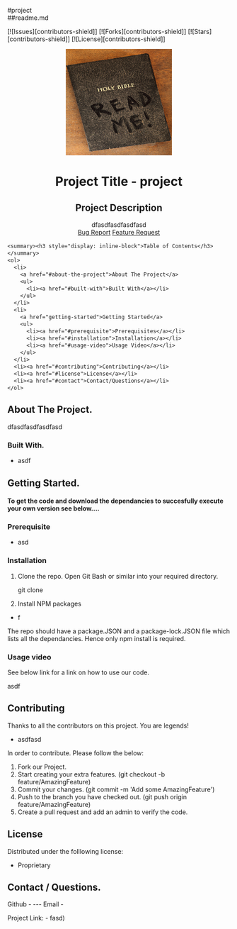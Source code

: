 
  
  #project
  <br/>
  ##readme.md
  <br/>
  
  [![Issues][contributors-shield]]
  [![Forks][contributors-shield]]
  [![Stars][contributors-shield]]
  [![License][contributors-shield]]

    

  <p align="center">
    <a href="fasd">
      <img src="./pic/readme.jpg" alt="Logo" width="240" height="240">
    </a>
    <h1 align="center">Project Title - project</h1> 
    <h2 align="center">Project Description</h2>
    <p align="center">dfasdfasdfasdfasd    
      <br/>
      <a href="fasd<strong>Link to the repo.</strong></a>
      <br/>
      <br/>
      <a href="fasd/issues">Bug Report</a>
      <a href="fasd/issues">Feature Request</a>
    </p>
  </p>
  
  
    <summary><h3 style="display: inline-block">Table of Contents</h3></summary>
    <ol>
      <li>
        <a href="#about-the-project">About The Project</a>
        <ul>
          <li><a href="#built-with">Built With</a></li>
        </ul>
      </li>
      <li>
        <a href="getting-started">Getting Started</a>
        <ul>
          <li><a href="#prerequisite">Prerequisites</a></li>
          <li><a href="#installation">Installation</a></li>
          <li><a href="#usage-video">Usage Video</a></li>        
        </ul>
      </li>
      <li><a href="#contributing">Contributing</a></li>
      <li><a href="#license">License</a></li>
      <li><a href="#contact">Contact/Questions</a></li>
    </ol>
  
  
  
  ## About The Project.
  
  dfasdfasdfasdfasd
  
  
  
  ### Built With.
  
  * asdf 
 
  
  
  ## Getting Started.
  
  <h4>To get the code and download the dependancies to succesfully execute your own version see below....</h4>
  
  ### Prerequisite
  
  * asd 
 
    
  
  ### Installation
  
  1. Clone the repo.
     Open Git Bash or similar into your required directory.
  
     git clone 
     
  2. Install NPM packages
     
  * f 
 
  
  The repo should have a package.JSON and a package-lock.JSON file which lists all the dependancies. Hence only npm install is required. 
     
  
  ### Usage video
  
  See below link for a link on how to use our code.
  
  asdf
  
  
  ## Contributing
  
  Thanks to all the contributors on this project. You are legends! 
  
  * asdfasd 
 
  
  In order to contribute. Please follow the below:
  
  1. Fork our Project.
  2. Start creating your extra features. (git checkout -b feature/AmazingFeature)
  3. Commit your changes. (git commit -m 'Add some AmazingFeature')
  4. Push to the branch you have checked out. (git push origin feature/AmazingFeature)
  5. Create a pull request and add an admin to verify the code.
  
  ## License
  
  Distributed under the folllowing license:
  
  * Proprietary
  
  
  ## Contact / Questions.
  
  Github -  --- Email -  
  
  Project Link: -  fasd)

 
  [Issues]: https://img.shields.io/github/issues/geckogrpautomation/readMeCLI
  [Forks]: https://img.shields.io/github/forks/geckogrpautomation/readMeCLI
  [Stars]: https://img.shields.io/github/stars/geckogrpautomation/readMeCLI
  [License]: https://img.shields.io/github/license/geckogrpautomation/readMeCLI

  